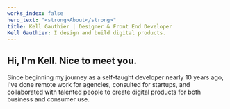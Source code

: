 ```yaml
---
works_index: false
hero_text: "<strong>About</strong>"
title: Kell Gauthier | Designer & Front End Developer
Kell Gauthier: I design and build digital products.
---
```

## Hi, I'm Kell. Nice to meet you. 

Since beginning my journey as a self-taught developer nearly 10 years ago, I've done remote work for agencies, consulted for startups, and collaborated with talented people to create digital products for both business and consumer use. 
